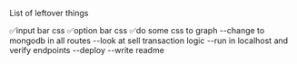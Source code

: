 List of leftover things

✅input bar css
✅option bar css
✅do some css to graph
--change to mongodb in all routes
--look at sell transaction logic
--run in localhost and verify endpoints
--deploy
--write readme
